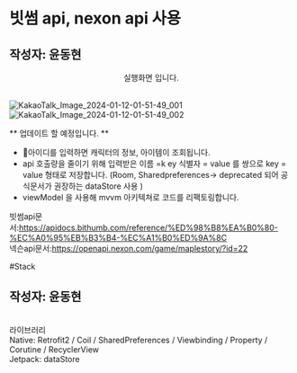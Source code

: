 # 빗썸 api, nexon api 사용 
## 작성자: 윤동현

<p align="center">
실행화면 입니다. <br/><br/>

<p align="center">

![KakaoTalk_Image_2024-01-12-01-51-49_001](https://github.com/Retudy/Maplemate/assets/129308578/0291ee41-c2a5-44e5-a2ea-515ff4cf3c18)
![KakaoTalk_Image_2024-01-12-01-51-49_002](https://github.com/Retudy/Maplemate/assets/129308578/ed711f78-ee44-488b-a704-8b86f11bb268)
<br/>



** 업데이트 할 예정입니다. **<br/>
- 아이디를 입력하면 캐릭터의 정보, 아이템이 조회됩니다. </br>
- api 호출량을 줄이기 위해 입력받은 이름 =k ey 식별자 = value 를 쌍으로 key = value 형태로 저장합니다. (Room, Sharedpreferences-> deprecated 되어 공식문서가 권장하는 dataStore 사용 )<br/>
- viewModel 을 사용해 mvvm 아키텍쳐로 코드를 리팩토링합니다. <br/>

빗썸api문서:https://apidocs.bithumb.com/reference/%ED%98%B8%EA%B0%80-%EC%A0%95%EB%B3%B4-%EC%A1%B0%ED%9A%8C<br/>
넥슨api문서:https://openapi.nexon.com/game/maplestory/?id=22 <br/>

#Stack
## 작성자: 윤동현
<br/>
라이브러리 <br/>
Native: Retrofit2 / Coil / SharedPreferences / Viewbinding / Property / Corutine / RecyclerView </br>
Jetpack: dataStore
